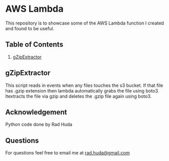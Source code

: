 # AWS Lambda

This repository is to showcase some of the AWS Lambda function I created and found to be useful.

## Table of Contents
1. [gZipExtractor](README.md#gzipextractor)


## gZipExtractor

This script reads in events when any files touches the s3 bucket. If that file has .gzip extension
then lambda automatically grabs the file using boto3. Itextracts the file via gzip and deletes the .gzip file again using boto3.

## Acknowledgement

Python code done by Rad Huda
 
## Questions
For questions feel free to email me at rad.huda@gmail.com

